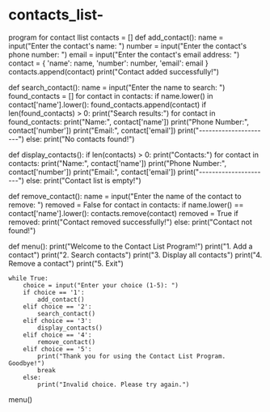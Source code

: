# contacts_list-
program for contact llist
contacts = []
def add_contact():
    name = input("Enter the contact's name: ")
    number = input("Enter the contact's phone number: ")
    email = input("Enter the contact's email address: ")
    contact = {
        'name': name,
        'number': number,
        'email': email
    }
    contacts.append(contact)
    print("Contact added successfully!")

def search_contact():
    name = input("Enter the name to search: ")
    found_contacts = []
    for contact in contacts:
        if name.lower() in contact['name'].lower():
            found_contacts.append(contact)
    if len(found_contacts) > 0:
        print("Search results:")
        for contact in found_contacts:
            print("Name:", contact['name'])
            print("Phone Number:", contact['number'])
            print("Email:", contact['email'])
            print("----------------------")
    else:
        print("No contacts found!")

def display_contacts():
    if len(contacts) > 0:
        print("Contacts:")
        for contact in contacts:
            print("Name:", contact['name'])
            print("Phone Number:", contact['number'])
            print("Email:", contact['email'])
            print("----------------------")
    else:
        print("Contact list is empty!")

def remove_contact():
    name = input("Enter the name of the contact to remove: ")
    removed = False
    for contact in contacts:
        if name.lower() == contact['name'].lower():
            contacts.remove(contact)
            removed = True
    if removed:
        print("Contact removed successfully!")
    else:
        print("Contact not found!")

def menu():
    print("Welcome to the Contact List Program!")
    print("1. Add a contact")
    print("2. Search contacts")
    print("3. Display all contacts")
    print("4. Remove a contact")
    print("5. Exit")

    while True:
        choice = input("Enter your choice (1-5): ")
        if choice == '1':
            add_contact()
        elif choice == '2':
            search_contact()
        elif choice == '3':
            display_contacts()
        elif choice == '4':
            remove_contact()
        elif choice == '5':
            print("Thank you for using the Contact List Program. Goodbye!")
            break
        else:
            print("Invalid choice. Please try again.")

menu()

